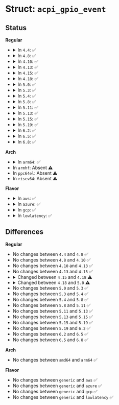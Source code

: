 # Struct: <code>acpi_gpio_event</code>

## Status
<b>Regular</b>
<ul>
<li>
<details>
<summary>In <code>4.4</code>: ✅</summary>

```c
struct acpi_gpio_event {
    struct list_head node;
    acpi_handle handle;
    unsigned int pin;
    unsigned int irq;
    struct gpio_desc *desc;
};
```
</details>
</li>
<li>
<details>
<summary>In <code>4.8</code>: ✅</summary>

```c
struct acpi_gpio_event {
    struct list_head node;
    acpi_handle handle;
    unsigned int pin;
    unsigned int irq;
    struct gpio_desc *desc;
};
```
</details>
</li>
<li>
<details>
<summary>In <code>4.10</code>: ✅</summary>

```c
struct acpi_gpio_event {
    struct list_head node;
    acpi_handle handle;
    unsigned int pin;
    unsigned int irq;
    struct gpio_desc *desc;
};
```
</details>
</li>
<li>
<details>
<summary>In <code>4.13</code>: ✅</summary>

```c
struct acpi_gpio_event {
    struct list_head node;
    acpi_handle handle;
    unsigned int pin;
    unsigned int irq;
    struct gpio_desc *desc;
};
```
</details>
</li>
<li>
<details>
<summary>In <code>4.15</code>: ✅</summary>

```c
struct acpi_gpio_event {
    struct list_head node;
    acpi_handle handle;
    unsigned int pin;
    unsigned int irq;
    struct gpio_desc *desc;
};
```
</details>
</li>
<li>
<details>
<summary>In <code>4.18</code>: ✅</summary>

```c
struct acpi_gpio_event {
    struct list_head node;
    struct list_head initial_sync_list;
    acpi_handle handle;
    unsigned int pin;
    unsigned int irq;
    struct gpio_desc *desc;
};
```
</details>
</li>
<li>
<details>
<summary>In <code>5.0</code>: ✅</summary>

```c
struct acpi_gpio_event {
    struct list_head node;
    acpi_handle handle;
    irq_handler_t handler;
    unsigned int pin;
    unsigned int irq;
    long unsigned int irqflags;
    bool irq_is_wake;
    bool irq_requested;
    struct gpio_desc *desc;
};
```
</details>
</li>
<li>
<details>
<summary>In <code>5.3</code>: ✅</summary>

```c
struct acpi_gpio_event {
    struct list_head node;
    acpi_handle handle;
    irq_handler_t handler;
    unsigned int pin;
    unsigned int irq;
    long unsigned int irqflags;
    bool irq_is_wake;
    bool irq_requested;
    struct gpio_desc *desc;
};
```
</details>
</li>
<li>
<details>
<summary>In <code>5.4</code>: ✅</summary>

```c
struct acpi_gpio_event {
    struct list_head node;
    acpi_handle handle;
    irq_handler_t handler;
    unsigned int pin;
    unsigned int irq;
    long unsigned int irqflags;
    bool irq_is_wake;
    bool irq_requested;
    struct gpio_desc *desc;
};
```
</details>
</li>
<li>
<details>
<summary>In <code>5.8</code>: ✅</summary>

```c
struct acpi_gpio_event {
    struct list_head node;
    acpi_handle handle;
    irq_handler_t handler;
    unsigned int pin;
    unsigned int irq;
    long unsigned int irqflags;
    bool irq_is_wake;
    bool irq_requested;
    struct gpio_desc *desc;
};
```
</details>
</li>
<li>
<details>
<summary>In <code>5.11</code>: ✅</summary>

```c
struct acpi_gpio_event {
    struct list_head node;
    acpi_handle handle;
    irq_handler_t handler;
    unsigned int pin;
    unsigned int irq;
    long unsigned int irqflags;
    bool irq_is_wake;
    bool irq_requested;
    struct gpio_desc *desc;
};
```
</details>
</li>
<li>
<details>
<summary>In <code>5.13</code>: ✅</summary>

```c
struct acpi_gpio_event {
    struct list_head node;
    acpi_handle handle;
    irq_handler_t handler;
    unsigned int pin;
    unsigned int irq;
    long unsigned int irqflags;
    bool irq_is_wake;
    bool irq_requested;
    struct gpio_desc *desc;
};
```
</details>
</li>
<li>
<details>
<summary>In <code>5.15</code>: ✅</summary>

```c
struct acpi_gpio_event {
    struct list_head node;
    acpi_handle handle;
    irq_handler_t handler;
    unsigned int pin;
    unsigned int irq;
    long unsigned int irqflags;
    bool irq_is_wake;
    bool irq_requested;
    struct gpio_desc *desc;
};
```
</details>
</li>
<li>
<details>
<summary>In <code>5.19</code>: ✅</summary>

```c
struct acpi_gpio_event {
    struct list_head node;
    acpi_handle handle;
    irq_handler_t handler;
    unsigned int pin;
    unsigned int irq;
    long unsigned int irqflags;
    bool irq_is_wake;
    bool irq_requested;
    struct gpio_desc *desc;
};
```
</details>
</li>
<li>
<details>
<summary>In <code>6.2</code>: ✅</summary>

```c
struct acpi_gpio_event {
    struct list_head node;
    acpi_handle handle;
    irq_handler_t handler;
    unsigned int pin;
    unsigned int irq;
    long unsigned int irqflags;
    bool irq_is_wake;
    bool irq_requested;
    struct gpio_desc *desc;
};
```
</details>
</li>
<li>
<details>
<summary>In <code>6.5</code>: ✅</summary>

```c
struct acpi_gpio_event {
    struct list_head node;
    acpi_handle handle;
    irq_handler_t handler;
    unsigned int pin;
    unsigned int irq;
    long unsigned int irqflags;
    bool irq_is_wake;
    bool irq_requested;
    struct gpio_desc *desc;
};
```
</details>
</li>
<li>
<details>
<summary>In <code>6.8</code>: ✅</summary>

```c
struct acpi_gpio_event {
    struct list_head node;
    acpi_handle handle;
    irq_handler_t handler;
    unsigned int pin;
    unsigned int irq;
    long unsigned int irqflags;
    bool irq_is_wake;
    bool irq_requested;
    struct gpio_desc *desc;
};
```
</details>
</li>
</ul>
<b>Arch</b>
<ul>
<li>
<details>
<summary>In <code>arm64</code>: ✅</summary>

```c
struct acpi_gpio_event {
    struct list_head node;
    acpi_handle handle;
    irq_handler_t handler;
    unsigned int pin;
    unsigned int irq;
    long unsigned int irqflags;
    bool irq_is_wake;
    bool irq_requested;
    struct gpio_desc *desc;
};
```
</details>
</li>
<li>
In <code>armhf</code>: Absent ⚠️
</li>
<li>
In <code>ppc64el</code>: Absent ⚠️
</li>
<li>
In <code>riscv64</code>: Absent ⚠️
</li>
</ul>
<b>Flavor</b>
<ul>
<li>
<details>
<summary>In <code>aws</code>: ✅</summary>

```c
struct acpi_gpio_event {
    struct list_head node;
    acpi_handle handle;
    irq_handler_t handler;
    unsigned int pin;
    unsigned int irq;
    long unsigned int irqflags;
    bool irq_is_wake;
    bool irq_requested;
    struct gpio_desc *desc;
};
```
</details>
</li>
<li>
<details>
<summary>In <code>azure</code>: ✅</summary>

```c
struct acpi_gpio_event {
    struct list_head node;
    acpi_handle handle;
    irq_handler_t handler;
    unsigned int pin;
    unsigned int irq;
    long unsigned int irqflags;
    bool irq_is_wake;
    bool irq_requested;
    struct gpio_desc *desc;
};
```
</details>
</li>
<li>
<details>
<summary>In <code>gcp</code>: ✅</summary>

```c
struct acpi_gpio_event {
    struct list_head node;
    acpi_handle handle;
    irq_handler_t handler;
    unsigned int pin;
    unsigned int irq;
    long unsigned int irqflags;
    bool irq_is_wake;
    bool irq_requested;
    struct gpio_desc *desc;
};
```
</details>
</li>
<li>
<details>
<summary>In <code>lowlatency</code>: ✅</summary>

```c
struct acpi_gpio_event {
    struct list_head node;
    acpi_handle handle;
    irq_handler_t handler;
    unsigned int pin;
    unsigned int irq;
    long unsigned int irqflags;
    bool irq_is_wake;
    bool irq_requested;
    struct gpio_desc *desc;
};
```
</details>
</li>
</ul>

## Differences
<b>Regular</b>
<ul>
<li>
No changes between <code>4.4</code> and <code>4.8</code> ✅
</li>
<li>
No changes between <code>4.8</code> and <code>4.10</code> ✅
</li>
<li>
No changes between <code>4.10</code> and <code>4.13</code> ✅
</li>
<li>
No changes between <code>4.13</code> and <code>4.15</code> ✅
</li>
<li>
<details>
<summary>Changed between <code>4.15</code> and <code>4.18</code> ⚠️</summary>
<ul>
<li>
<b>Field added. </b>
<code>struct list_head initial_sync_list</code>
</li>
</ul>
</details>
</li>
<li>
<details>
<summary>Changed between <code>4.18</code> and <code>5.0</code> ⚠️</summary>
<ul>
<li>
<b>Field added. </b>
<code>irq_handler_t handler</code>
</li>
<li>
<b>Field added. </b>
<code>long unsigned int irqflags</code>
</li>
<li>
<b>Field added. </b>
<code>bool irq_is_wake</code>
</li>
<li>
<b>Field added. </b>
<code>bool irq_requested</code>
</li>
<li>
<b>Field removed. </b>
<code>struct list_head initial_sync_list</code>
</li>
</ul>
</details>
</li>
<li>
No changes between <code>5.0</code> and <code>5.3</code> ✅
</li>
<li>
No changes between <code>5.3</code> and <code>5.4</code> ✅
</li>
<li>
No changes between <code>5.4</code> and <code>5.8</code> ✅
</li>
<li>
No changes between <code>5.8</code> and <code>5.11</code> ✅
</li>
<li>
No changes between <code>5.11</code> and <code>5.13</code> ✅
</li>
<li>
No changes between <code>5.13</code> and <code>5.15</code> ✅
</li>
<li>
No changes between <code>5.15</code> and <code>5.19</code> ✅
</li>
<li>
No changes between <code>5.19</code> and <code>6.2</code> ✅
</li>
<li>
No changes between <code>6.2</code> and <code>6.5</code> ✅
</li>
<li>
No changes between <code>6.5</code> and <code>6.8</code> ✅
</li>
</ul>
<b>Arch</b>
<ul>
<li>
No changes between <code>amd64</code> and <code>arm64</code> ✅
</li>
</ul>
<b>Flavor</b>
<ul>
<li>
No changes between <code>generic</code> and <code>aws</code> ✅
</li>
<li>
No changes between <code>generic</code> and <code>azure</code> ✅
</li>
<li>
No changes between <code>generic</code> and <code>gcp</code> ✅
</li>
<li>
No changes between <code>generic</code> and <code>lowlatency</code> ✅
</li>
</ul>
